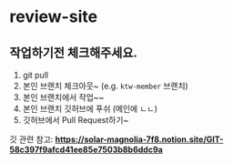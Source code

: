 # review-site

## 작업하기전 체크해주세요.

1. git pull
2. 본인 브랜치 체크아웃~ (e.g. `ktw-member` 브랜치)
3. 본인 브랜치에서 작업~~
4. 본인 브랜치 깃허브에 푸쉬 (메인에 ㄴㄴ)
5. 깃허브에서 Pull Request하기~

깃 관련 참고:
**https://solar-magnolia-7f8.notion.site/GIT-58c397f9afcd41ee85e7503b8b6ddc9a**
